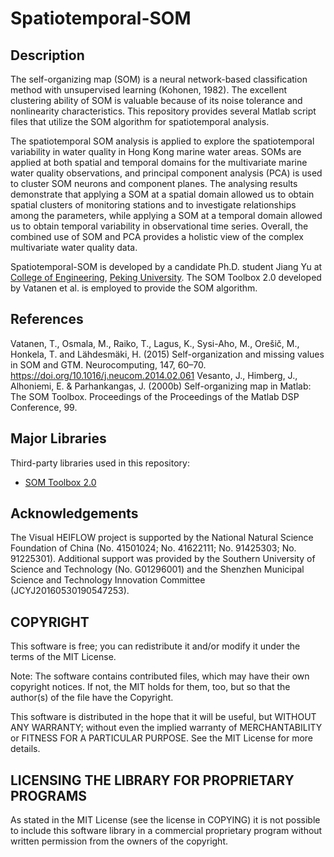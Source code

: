 # Spatiotemporal-SOM
## Description
The self-organizing map (SOM) is a neural network-based classification method with unsupervised learning (Kohonen, 1982). The excellent clustering ability of SOM is valuable because of its noise tolerance and nonlinearity characteristics. This repository provides several Matlab script files that utilize the SOM algorithm for spatiotemporal analysis. 

The spatiotemporal SOM analysis is applied to explore the spatiotemporal variability in water quality in Hong Kong marine water areas. SOMs are applied at both spatial and temporal domains for the multivariate marine water quality observations, and principal component analysis (PCA) is used to cluster SOM neurons and component planes. The analysing results demonstrate that applying a SOM at a spatial domain allowed us to obtain spatial clusters of monitoring stations and to investigate relationships among the parameters, while applying a SOM at a temporal domain allowed us to obtain temporal variability in observational time series. Overall, the combined use of SOM and PCA provides a holistic view of the complex multivariate water quality data.
   
Spatiotemporal-SOM is developed by a candidate Ph.D. student Jiang Yu at [College of Engineering](http://en.coe.pku.edu.cn/), [Peking University](http://english.pku.edu.cn/). The SOM Toolbox 2.0 developed by Vatanen et al. is employed to provide the SOM algorithm.

## References
Vatanen, T., Osmala, M., Raiko, T., Lagus, K., Sysi-Aho, M., Orešič, M., Honkela, T. and Lähdesmäki, H. (2015) Self-organization and missing values in SOM and GTM. Neurocomputing, 147, 60–70. https://doi.org/10.1016/j.neucom.2014.02.061
Vesanto, J., Himberg, J., Alhoniemi, E. & Parhankangas, J. (2000b) Self-organizing map in Matlab: The SOM Toolbox. Proceedings of the Proceedings of the Matlab DSP Conference, 99.

## Major Libraries
Third-party libraries used in this repository:
* [SOM Toolbox 2.0](http://www.cis.hut.fi/projects/somtoolbox/)

## Acknowledgements
The Visual HEIFLOW project is supported by the National Natural Science Foundation of China (No. 41501024; No. 41622111; No. 91425303; No. 91225301). Additional support was provided by the Southern University of Science and Technology (No. G01296001) and the Shenzhen Municipal Science and Technology Innovation Committee (JCYJ20160530190547253).

## COPYRIGHT
This software is free; you can redistribute it and/or modify it under the terms of the MIT License.

Note: The software contains contributed files, which may have their own copyright notices. If not, the MIT holds for them, too, but so that the author(s) of the file have the Copyright.

This software is distributed in the hope that it will be useful, but WITHOUT ANY WARRANTY; without even the implied warranty of MERCHANTABILITY or FITNESS FOR A PARTICULAR PURPOSE. See the MIT License for more details.

## LICENSING THE LIBRARY FOR PROPRIETARY PROGRAMS
As stated in the MIT License (see the license in COPYING) it is not possible to include this software library in a commercial proprietary program without written permission from the owners of the copyright.
